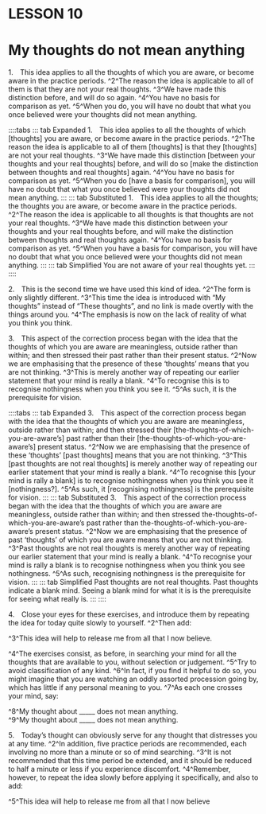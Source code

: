 # LESSON 10

# My thoughts do not mean anything

<a name=w-pi-10-1></a>1.&emsp;This idea applies to all the thoughts of which you are aware, or become aware in the practice periods. ^2^The reason the idea is applicable to all of them is that they are not your real thoughts. ^3^We have made this distinction before, and will do so again. ^4^You have no basis for comparison as yet. ^5^When you do, you will have no doubt that what you once believed were your thoughts did not mean anything.

::::tabs
::: tab Expanded
1.&emsp;This idea applies to all the thoughts of which [thoughts] you are aware, or become aware in the practice periods. ^2^The reason the idea is applicable to all of them [thoughts] is that they [thoughts] are not your real thoughts. ^3^We have made this distinction [between your thoughts and your real thoughts] before, and will do so [make the distinction between thoughts and real thoughts] again. ^4^You have no basis for comparison as yet. ^5^When you do [have a basis for comparison], you will have no doubt that what you once believed were your thoughts did not mean anything.
:::
::: tab Substituted
1.&emsp;This idea applies to all the thoughts; the thoughts you are aware, or become aware in the practice periods. ^2^The reason the idea is applicable to all thoughts is that thoughts are not your real thoughts. ^3^We have made this distinction between your thoughts and your real thoughts before, and will make the distinction between thoughts and real thoughts again. ^4^You have no basis for comparison as yet. ^5^When you have a basis for comparison, you will have no doubt that what you once believed were your thoughts did not mean anything.
:::
::: tab Simplified
You are not aware of your real thoughts yet.
:::
::::

<a name=w-pi-10-2></a>2.&emsp;This is the second time we have used this kind of idea. ^2^The form is only slightly different. ^3^This time the idea is introduced with “My thoughts” instead of “These thoughts”, and no link is made overtly with the things around you. ^4^The emphasis is now on the lack of reality of what you think you think.

<a name=w-pi-10-3></a>3.&emsp;This aspect of the correction process began with the idea that the thoughts of which you are aware are meaningless, outside rather than within; and then stressed their past rather than their present status. ^2^Now we are emphasising that the presence of these ‘thoughts’ means that you are not thinking. ^3^This is merely another way of repeating our earlier statement that your mind is really a blank. ^4^To recognise this is to recognise nothingness when you think you see it. ^5^As such, it is the prerequisite for vision.

::::tabs
::: tab Expanded
3.&emsp;This aspect of the correction process began with the idea that the thoughts of which you are aware are meaningless, outside rather than within; and then stressed their [the-thoughts-of-which-you-are-aware’s] past rather than their [the-thoughts-of-which-you-are-aware’s] present status. ^2^Now we are emphasising that the presence of these ‘thoughts’ [past thoughts] means that you are not thinking. ^3^This [past thoughts are not real thoughts] is merely another way of repeating our earlier statement that your mind is really a blank. ^4^To recognise this [your mind is rally a blank] is to recognise nothingness when you think you see it [nothingness?]. ^5^As such, it [recognising nothingness] is the prerequisite for vision.
:::
::: tab Substituted
3.&emsp;This aspect of the correction process began with the idea that the thoughts of which you are aware are meaningless, outside rather than within; and then stressed the-thoughts-of-which-you-are-aware’s past rather than the-thoughts-of-which-you-are-aware’s present status. ^2^Now we are emphasising that the presence of past ‘thoughts’ of which you are aware means that you are not thinking. ^3^Past thoughts are not real thoughts is merely another way of repeating our earlier statement that your mind is really a blank. ^4^To recognise your mind is rally a blank is to recognise nothingness when you think you see nothingness. ^5^As such, recognising nothingness is the prerequisite for vision.
:::
::: tab Simplified
Past thoughts are not real thoughts. Past thoughts indicate a blank mind. Seeing a blank mind for what it is is the prerequisite for seeing what really is.
:::
::::

<a name=w-pi-10-4></a>4.&emsp;Close your eyes for these exercises, and introduce them by repeating the idea for today quite slowly to yourself. ^2^Then add:

<div class="indented italic">

^3^This idea will help to release me from all that I now believe.

</div>

^4^The exercises consist, as before, in searching your mind for all the thoughts that are available to you, without selection or judgement. ^5^Try to avoid classification of any kind. ^6^In fact, if you find it helpful to do so, you might imagine that you are watching an oddly assorted procession going by, which has little if any personal meaning to you. ^7^As each one crosses your mind, say:

<div class="indented italic">

^8^My thought about _____ does not mean anything.  
^9^My thought about _____ does not mean anything.

</div>

<a name=w-pi-10-5></a>5.&emsp;Today’s thought can obviously serve for any thought that distresses you at any time. ^2^In addition, five practice periods are recommended, each involving no more than a minute or so of mind searching. ^3^It is not recommended that this time period be extended, and it should be reduced to half a minute or less if you experience discomfort. ^4^Remember, however, to repeat the idea slowly before applying it specifically, and also to add:

<div class="indented italic">

^5^This idea will help to release me from all that I now believe

</div>
